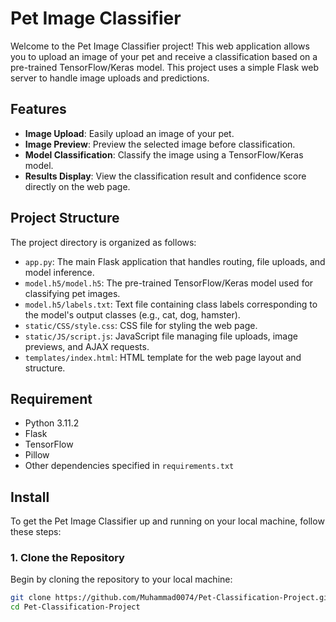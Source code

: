 # Pet Image Classifier

Welcome to the Pet Image Classifier project! This web application allows you to upload an image of your pet and receive a classification based on a pre-trained TensorFlow/Keras model. This project uses a simple Flask web server to handle image uploads and predictions.

## Features

- **Image Upload**: Easily upload an image of your pet.
- **Image Preview**: Preview the selected image before classification.
- **Model Classification**: Classify the image using a TensorFlow/Keras model.
- **Results Display**: View the classification result and confidence score directly on the web page.

## Project Structure

The project directory is organized as follows:

- `app.py`: The main Flask application that handles routing, file uploads, and model inference.
- `model.h5/model.h5`: The pre-trained TensorFlow/Keras model used for classifying pet images.
- `model.h5/labels.txt`: Text file containing class labels corresponding to the model's output classes (e.g., cat, dog, hamster).
- `static/CSS/style.css`: CSS file for styling the web page.
- `static/JS/script.js`: JavaScript file managing file uploads, image previews, and AJAX requests.
- `templates/index.html`: HTML template for the web page layout and structure.

## Requirement

- Python 3.11.2 
- Flask
- TensorFlow
- Pillow
- Other dependencies specified in `requirements.txt`


## Install

To get the Pet Image Classifier up and running on your local machine, follow these steps:

### 1. Clone the Repository

Begin by cloning the repository to your local machine:

```bash
git clone https://github.com/Muhammad0074/Pet-Classification-Project.git
cd Pet-Classification-Project


